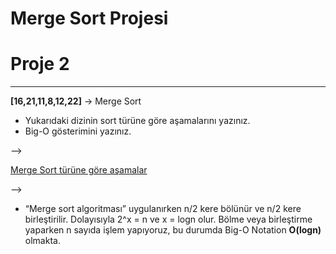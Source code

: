 # Merge Sort Projesi

# ****Proje 2****

---

**[16,21,11,8,12,22]** -> Merge Sort

- Yukarıdaki dizinin sort türüne göre aşamalarını yazınız.
- Big-O gösterimini yazınız.

—>

[Merge Sort türüne göre aşamalar](https://prnt.sc/0vClcpRByUin)

—>

- “Merge sort algoritması” uygulanırken n/2 kere bölünür ve n/2 kere birleştirilir. Dolayısıyla 2^x = n  ve  x = logn  olur. Bölme veya birleştirme yaparken n sayıda işlem yapıyoruz, bu durumda Big-O Notation **O(logn)** olmakta.
